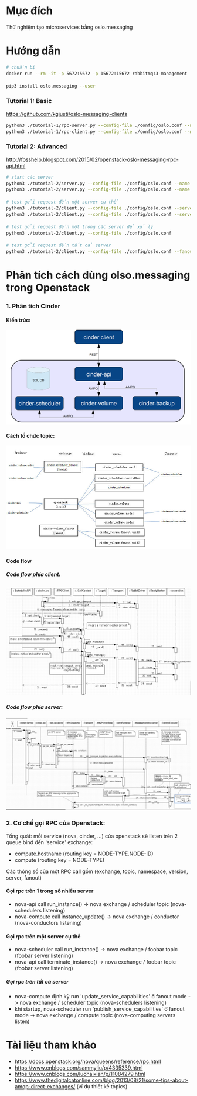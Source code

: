 # Mục đích
Thử nghiệm tạo microservices bằng oslo.messaging

# Hướng dẫn 
```bash
# chuẩn bị
docker run --rm -it -p 5672:5672 -p 15672:15672 rabbitmq:3-management

pip3 install oslo.messaging --user

```

### Tutorial 1: Basic
https://github.com/kgiusti/oslo-messaging-clients

```bash
python3 ./tutorial-1/rpc-server.py --config-file ./config/oslo.conf --name MyServer
python3 ./tutorial-1/rpc-client.py --config-file ./config/oslo.conf --method echo --kwargs "arg1=value1 arg2=value2"
```

### Tutorial 2: Advanced
http://fosshelp.blogspot.com/2015/02/openstack-oslo-messaging-rpc-api.html
```bash
# start các server
python3 ./tutorial-2/server.py --config-file ./config/oslo.conf --name a
python3 ./tutorial-2/server.py --config-file ./config/oslo.conf --name b

# test gởi request đến một server cụ thể
python3 ./tutorial-2/client.py --config-file ./config/oslo.conf --server a
python3 ./tutorial-2/client.py --config-file ./config/oslo.conf --server b

# test gởi request đến một trong các server để xử lý
python3 ./tutorial-2/client.py --config-file ./config/oslo.conf

# test gởi request đến tất cả server
python3 ./tutorial-2/client.py --config-file ./config/oslo.conf --fanout
```

# Phân tích cách dùng olso.messaging trong Openstack
### 1. Phân tích Cinder
#### Kiến trúc:
![](cinder-architecture.png)

#### Cách tổ chức topic:
![](cinder-topics.jpg)

#### Code flow
##### Code flow phía client:
![](cinder-client-code-flow.jpg)

##### Code flow phía server:
![](cinder-server-code-flow.jpg)

### 2. Cơ chế gọi RPC của Openstack:
Tổng quát: mỗi service (nova, cinder, ...) của openstack sẽ listen trên 2 queue bind đến 'service' exchange:
- compute.hostname (routing key = NODE-TYPE.NODE-ID)
- compute (routing key = NODE-TYPE)

Các thông số của một RPC call gồm (exchange, topic, namespace, version, server, fanout)

#### Gọi rpc trên 1 trong số nhiều server
- nova-api call run_instance() -> nova exchange / scheduler topic (nova-schedulers  listening)
- nova-compute call instance_update() -> nova exchange / conductor (nova-conductors listening)

#### Gọi rpc trên một server cụ thể
- nova-scheduler call run_instance() -> nova exchange / foobar topic (foobar server listening)
- nova-api  call terminate_instance() -> nova exchange / foobar topic (foobar server listening)

##### Gọi rpc trên tất cả server
- nova-compute định kỳ run 'update_service_capabilities' ở fanout mode -> nova exchange / scheduler topic (nova-schedulers listening)
- khi startup, nova-scheduler run 'publish_service_capabilities' ở fanout mode -> nova exchange / compute topic (nova-computing servers listen)

# Tài liệu tham khảo
- https://docs.openstack.org/nova/queens/reference/rpc.html
- https://www.cnblogs.com/sammyliu/p/4335339.html
- https://www.cnblogs.com/luohaixian/p/11084279.html
- https://www.thedigitalcatonline.com/blog/2013/08/21/some-tips-about-amqp-direct-exchanges/ (ví dụ thiết kế topics)